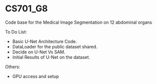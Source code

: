 # CS701_G8
Code base for the Medical Image Segmentation on 12 abdominal organs


To Do List: 
- Basic U-Net Architecture Code.
- DataLoader for the public dataset shared.
- Decide on U-Net Vs SAM.
- Initial Results of U-Net on the dataset.

Others: 
- GPU access and setup
